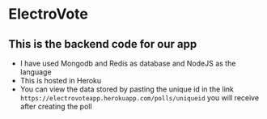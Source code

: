 # ElectroVote
## This is the backend code for our app
- I have used Mongodb and Redis as database and NodeJS as the language
- This is hosted in Heroku
- You can view the data stored by pasting the unique id in the link `https://electrovoteapp.herokuapp.com/polls/uniqueid` you will receive after creating the poll 
